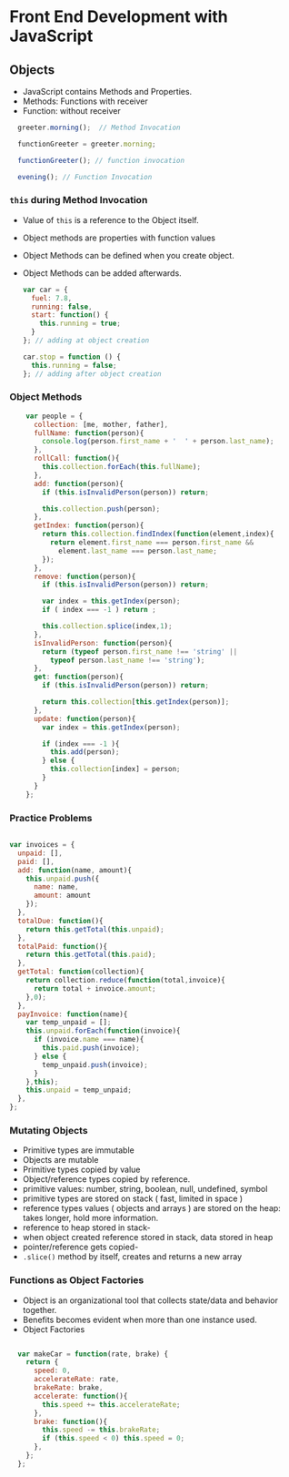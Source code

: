 # Front End Development with JavaScript

## Objects
- JavaScript contains Methods and Properties.
- Methods: Functions with receiver
- Function: without receiver

```Javascript
  greeter.morning();  // Method Invocation

  functionGreeter = greeter.morning;

  functionGreeter(); // function invocation

  evening(); // Function Invocation
```

### `this` during Method Invocation

- Value of `this` is a reference to the Object itself.
- Object methods are properties with function values
- Object Methods can be defined when you create object.
- Object Methods can be added afterwards.

    ```javascript
   var car = {
      fuel: 7.8,
      running: false,
      start: function() {
        this.running = true;
      }
   }; // adding at object creation

   car.stop = function () {
      this.running = false;
   }; // adding after object creation

    ```
### Object Methods
```javascript
    var people = {
      collection: [me, mother, father],
      fullName: function(person){
        console.log(person.first_name + '  ' + person.last_name);
      },
      rollCall: function(){
        this.collection.forEach(this.fullName);
      },
      add: function(person){
        if (this.isInvalidPerson(person)) return;

        this.collection.push(person);
      },
      getIndex: function(person){
        return this.collection.findIndex(function(element,index){
          return element.first_name === person.first_name &&
            element.last_name === person.last_name;
        });
      },
      remove: function(person){
        if (this.isInvalidPerson(person)) return;

        var index = this.getIndex(person);
        if ( index === -1 ) return ;

        this.collection.splice(index,1);
      },
      isInvalidPerson: function(person){
        return (typeof person.first_name !== 'string' ||
          typeof person.last_name !== 'string');
      },
      get: function(person){
        if (this.isInvalidPerson(person)) return;

        return this.collection[this.getIndex(person)];
      },
      update: function(person){
        var index = this.getIndex(person);

        if (index === -1 ){
          this.add(person);
        } else {
          this.collection[index] = person;
        }
      }
    };

```

### Practice Problems
```javascript

var invoices = {
  unpaid: [],
  paid: [],
  add: function(name, amount){
    this.unpaid.push({
      name: name,
      amount: amount
    });
  },
  totalDue: function(){
    return this.getTotal(this.unpaid);
  },
  totalPaid: function(){
    return this.getTotal(this.paid);
  },
  getTotal: function(collection){
    return collection.reduce(function(total,invoice){
      return total + invoice.amount;
    },0);
  },
  payInvoice: function(name){
    var temp_unpaid = [];
    this.unpaid.forEach(function(invoice){
      if (invoice.name === name){
        this.paid.push(invoice);
      } else {
        temp_unpaid.push(invoice);
      }
    },this);
    this.unpaid = temp_unpaid;
  },
};
```
### Mutating Objects

- Primitive types are immutable
- Objects are mutable
- Primitive types copied by value
- Object/reference types copied by reference.
- primitive values: number, string, boolean, null, undefined, symbol
- primitive types are stored on stack ( fast, limited in space )
- reference types values ( objects and arrays )  are stored on the heap: takes longer, hold more information.
- reference to heap stored in stack-
- when object created reference stored in stack, data stored in heap
- pointer/reference gets copied-
- `.slice()` method by itself, creates and returns a new array

### Functions as Object Factories

- Object is an organizational tool that collects state/data and behavior together.
- Benefits becomes evident when more than one instance used.
- Object Factories
```Javascript

  var makeCar = function(rate, brake) {
    return {
      speed: 0,
      accelerateRate: rate,
      brakeRate: brake,
      accelerate: function(){
        this.speed += this.accelerateRate;
      },
      brake: function(){
        this.speed -= this.brakeRate;
        if (this.speed < 0) this.speed = 0;
      },
    };
  };


```
